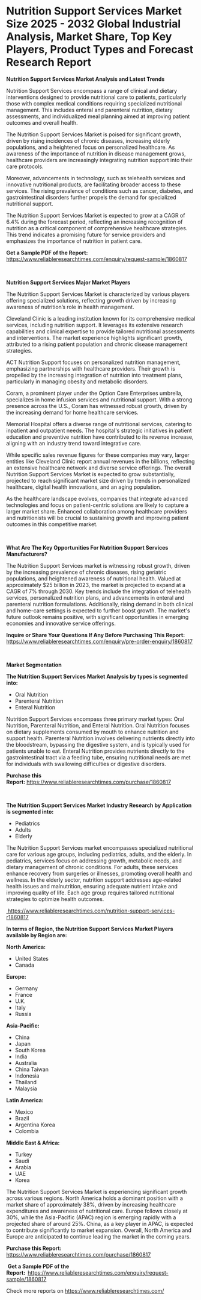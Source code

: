 <p><h1>Nutrition Support Services Market Size 2025 - 2032 Global Industrial Analysis, Market Share, Top Key Players, Product Types and Forecast Research Report</h1></p><p><strong>Nutrition Support Services Market Analysis and Latest Trends</strong></p>
<p><p>Nutrition Support Services encompass a range of clinical and dietary interventions designed to provide nutritional care to patients, particularly those with complex medical conditions requiring specialized nutritional management. This includes enteral and parenteral nutrition, dietary assessments, and individualized meal planning aimed at improving patient outcomes and overall health.</p><p>The Nutrition Support Services Market is poised for significant growth, driven by rising incidences of chronic diseases, increasing elderly populations, and a heightened focus on personalized healthcare. As awareness of the importance of nutrition in disease management grows, healthcare providers are increasingly integrating nutrition support into their care protocols. </p><p>Moreover, advancements in technology, such as telehealth services and innovative nutritional products, are facilitating broader access to these services. The rising prevalence of conditions such as cancer, diabetes, and gastrointestinal disorders further propels the demand for specialized nutritional support. </p><p>The Nutrition Support Services Market is expected to grow at a CAGR of 6.4% during the forecast period, reflecting an increasing recognition of nutrition as a critical component of comprehensive healthcare strategies. This trend indicates a promising future for service providers and emphasizes the importance of nutrition in patient care.</p></p>
<p><strong>Get a Sample PDF of the Report:&nbsp;</strong> <a href="https://www.reliableresearchtimes.com/enquiry/request-sample/1860817?utm_campaign=2644&utm_medium=2&utm_source=Github&utm_content=ia&utm_term=03032025&utm_id=nutrition-support-services">https://www.reliableresearchtimes.com/enquiry/request-sample/1860817</a></p>
<p>&nbsp;</p>
<p><strong>Nutrition Support Services Major Market Players</strong></p>
<p><p>The Nutrition Support Services Market is characterized by various players offering specialized solutions, reflecting growth driven by increasing awareness of nutrition’s role in health management.</p><p>Cleveland Clinic is a leading institution known for its comprehensive medical services, including nutrition support. It leverages its extensive research capabilities and clinical expertise to provide tailored nutritional assessments and interventions. The market experience highlights significant growth, attributed to a rising patient population and chronic disease management strategies.</p><p>ACT Nutrition Support focuses on personalized nutrition management, emphasizing partnerships with healthcare providers. Their growth is propelled by the increasing integration of nutrition into treatment plans, particularly in managing obesity and metabolic disorders.</p><p>Coram, a prominent player under the Option Care Enterprises umbrella, specializes in home infusion services and nutritional support. With a strong presence across the U.S., Coram has witnessed robust growth, driven by the increasing demand for home healthcare services.</p><p>Memorial Hospital offers a diverse range of nutritional services, catering to inpatient and outpatient needs. The hospital's strategic initiatives in patient education and preventive nutrition have contributed to its revenue increase, aligning with an industry trend toward integrative care.</p><p>While specific sales revenue figures for these companies may vary, larger entities like Cleveland Clinic report annual revenues in the billions, reflecting an extensive healthcare network and diverse service offerings. The overall Nutrition Support Services Market is expected to grow substantially, projected to reach significant market size driven by trends in personalized healthcare, digital health innovations, and an aging population.</p><p>As the healthcare landscape evolves, companies that integrate advanced technologies and focus on patient-centric solutions are likely to capture a larger market share. Enhanced collaboration among healthcare providers and nutritionists will be crucial to sustaining growth and improving patient outcomes in this competitive market.</p></p>
<p>&nbsp;</p>
<p><strong>What Are The Key Opportunities For Nutrition Support Services Manufacturers?</strong></p>
<p><p>The Nutrition Support Services market is witnessing robust growth, driven by the increasing prevalence of chronic diseases, rising geriatric populations, and heightened awareness of nutritional health. Valued at approximately $25 billion in 2023, the market is projected to expand at a CAGR of 7% through 2030. Key trends include the integration of telehealth services, personalized nutrition plans, and advancements in enteral and parenteral nutrition formulations. Additionally, rising demand in both clinical and home-care settings is expected to further boost growth. The market's future outlook remains positive, with significant opportunities in emerging economies and innovative service offerings.</p></p>
<p><strong>Inquire or Share Your Questions If Any Before Purchasing This Report:</strong> <a href="https://www.reliableresearchtimes.com/enquiry/pre-order-enquiry/1860817?utm_campaign=2644&utm_medium=2&utm_source=Github&utm_content=ia&utm_term=03032025&utm_id=nutrition-support-services">https://www.reliableresearchtimes.com/enquiry/pre-order-enquiry/1860817</a></p>
<p>&nbsp;</p>
<p><strong>Market Segmentation</strong></p>
<p><strong>The Nutrition Support Services Market Analysis by types is segmented into:</strong></p>
<p><ul><li>Oral Nutrition</li><li>Parenteral Nutrition</li><li>Enteral Nutrition</li></ul></p>
<p><p>Nutrition Support Services encompass three primary market types: Oral Nutrition, Parenteral Nutrition, and Enteral Nutrition. Oral Nutrition focuses on dietary supplements consumed by mouth to enhance nutrition and support health. Parenteral Nutrition involves delivering nutrients directly into the bloodstream, bypassing the digestive system, and is typically used for patients unable to eat. Enteral Nutrition provides nutrients directly to the gastrointestinal tract via a feeding tube, ensuring nutritional needs are met for individuals with swallowing difficulties or digestive disorders.</p></p>
<p><strong>Purchase this Report:&nbsp;</strong><a href="https://www.reliableresearchtimes.com/purchase/1860817?utm_campaign=2644&utm_medium=2&utm_source=Github&utm_content=ia&utm_term=03032025&utm_id=nutrition-support-services">https://www.reliableresearchtimes.com/purchase/1860817</a></p>
<p>&nbsp;</p>
<p><strong>The Nutrition Support Services Market Industry Research by Application is segmented into:</strong></p>
<p><ul><li>Pediatrics</li><li>Adults</li><li>Elderly</li></ul></p>
<p><p>The Nutrition Support Services market encompasses specialized nutritional care for various age groups, including pediatrics, adults, and the elderly. In pediatrics, services focus on addressing growth, metabolic needs, and dietary management of chronic conditions. For adults, these services enhance recovery from surgeries or illnesses, promoting overall health and wellness. In the elderly sector, nutrition support addresses age-related health issues and malnutrition, ensuring adequate nutrient intake and improving quality of life. Each age group requires tailored nutritional strategies to optimize health outcomes.</p></p>
<p><a href="https://www.reliableresearchtimes.com/nutrition-support-services-r1860817?utm_campaign=2644&utm_medium=2&utm_source=Github&utm_content=ia&utm_term=03032025&utm_id=nutrition-support-services">&nbsp;https://www.reliableresearchtimes.com/nutrition-support-services-r1860817</a></p>
<p><strong>In terms of Region, the Nutrition Support Services Market Players available by Region are:</strong></p>
<p>
    <p> <strong> North America: </strong>
        <ul>
            <li>United States</li>
            <li>Canada</li>
        </ul>
        </p> 
    <p> <strong> Europe: </strong>
        <ul>
            <li>Germany</li>
            <li>France</li>
            <li>U.K.</li>
            <li>Italy</li>
            <li>Russia</li>
        </ul>
        </p> 
    <p> <strong> Asia-Pacific: </strong>
        <ul>
            <li>China</li>
            <li>Japan</li>
            <li>South Korea</li>
            <li>India</li>
            <li>Australia</li>
            <li>China Taiwan</li>
            <li>Indonesia</li>
            <li>Thailand</li>
            <li>Malaysia</li>
        </ul>
        </p> 
    <p> <strong> Latin America: </strong>
        <ul>
            <li>Mexico</li>
            <li>Brazil</li>
            <li>Argentina Korea</li>
            <li>Colombia</li>
        </ul>
        </p> 
    <p> <strong> Middle East & Africa: </strong>
        <ul>
            <li>Turkey</li>
            <li>Saudi</li>
            <li>Arabia</li>
            <li>UAE</li>
            <li>Korea</li>
        </ul>
    </p>
    </p>
<p><p>The Nutrition Support Services Market is experiencing significant growth across various regions. North America holds a dominant position with a market share of approximately 38%, driven by increasing healthcare expenditures and awareness of nutritional care. Europe follows closely at 30%, while the Asia-Pacific (APAC) region is emerging rapidly with a projected share of around 25%. China, as a key player in APAC, is expected to contribute significantly to market expansion. Overall, North America and Europe are anticipated to continue leading the market in the coming years.</p></p>
<p><strong>Purchase this Report: </strong><a href="https://www.reliableresearchtimes.com/purchase/1860817?utm_campaign=2644&utm_medium=2&utm_source=Github&utm_content=ia&utm_term=03032025&utm_id=nutrition-support-services">https://www.reliableresearchtimes.com/purchase/1860817</a></p>
<p>&nbsp;<strong>Get a Sample PDF of the Report:&nbsp;&nbsp;</strong><a href="https://www.reliableresearchtimes.com/enquiry/request-sample/1860817?utm_campaign=2644&utm_medium=2&utm_source=Github&utm_content=ia&utm_term=03032025&utm_id=nutrition-support-services">https://www.reliableresearchtimes.com/enquiry/request-sample/1860817</a></p>
<p><strong></strong></p>
<p>Check more reports on <a href="https://www.reliableresearchtimes.com/?utm_campaign=2644&utm_medium=2&utm_source=Github&utm_content=ia&utm_term=03032025&utm_id=nutrition-support-services">https://www.reliableresearchtimes.com/</a></p>